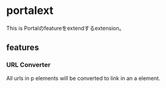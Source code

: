 # portalext

This is Portalのfeatureをextendするextension。

## features

### URL Converter

All urls in p elements will be converted to link in an a element.